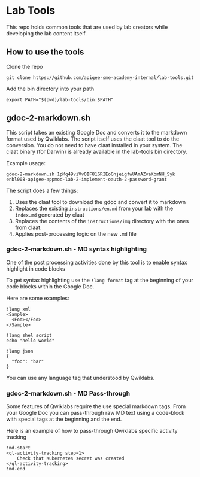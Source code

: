 # Lab Tools

This repo holds common tools that are used by lab creators while developing
the lab content itself.

## How to use the tools


Clone the repo

```shell script
git clone https://github.com/apigee-sme-academy-internal/lab-tools.git
```

Add the bin directory into your path

```shell script
export PATH="$(pwd)/lab-tools/bin:$PATH"
```

## gdoc-2-markdown.sh

This script takes an existing Google Doc and converts it to the markdown
format used by Qwiklabs. The script itself uses the claat tool to do the
conversion. You do not need to have claat installed in your system. The claat 
binary (for Darwin) is already available in the lab-tools bin directory.

Example usage:

```shell script
gdoc-2-markdown.sh 1pMq49viVv0IF81GRIEoGnjeigfwUAmAZvaKbmNH_Syk enbl008-apigee-appmod-lab-2-implement-oauth-2-password-grant
```

The script does a few things:

1. Uses the claat tool to download the gdoc and convert it to markdown
2. Replaces the existing `instructions/en.md` from your lab with the `index.md` generated by claat
3. Replaces the contents of the `instructions/img` directory with the ones from claat.
4. Applies post-processing logic on the new `.md` file


### gdoc-2-markdown.sh - MD syntax highlighting

One of the post processing activities done by this tool is to enable syntax highlight in code blocks

To get syntax highlighting use the `!lang format` tag at the beginning of your code blocks within the Google Doc.

Here are some examples:

```shell script
!lang xml
<Sample>
  <Foo></Foo>
</Sample>
```

```shell script
!lang shel script
echo "hello world"
```

```shell script
!lang json
{
  "foo": "bar"  
}
```

You can use any language tag that understood by Qwiklabs.

### gdoc-2-markdown.sh - MD Pass-through

Some features of Qwiklabs require the use special markdown tags. 
From your Google Doc you can pass-through raw MD text using a code-block with special tags
at the beginning and the end.

Here is an example of how to pass-through Qwiklabs specific activity tracking

```shell script
!md-start
<ql-activity-tracking step=1>
    Check that Kubernetes secret was created 
</ql-activity-tracking>
!md-end
```





